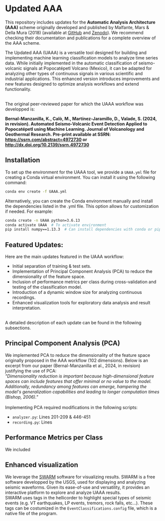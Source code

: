 # Updated AAA 

This repository includes updates for the **Automatic Analysis Architecture (AAA)** scheme originally developed and published by Malfante, Mars & Della Mura (2018) (available at [GitHub](https://github.com/malfante/AAA) and [Zenodo](https://zenodo.org/records/1216028)). We recommend checking their documentation and publications for a complete overview of the AAA scheme.

The Updated AAA (UAAA) is a versatile tool designed for building and implementing machine learning classification models to analyze time series data. While initially implemented in the automatic classification of seismo-volcanic signals at Popocatépetl Volcano (Mexico), it can be adapted for analyzing other types of continuous signals in various scientific and industrial applications. This enhanced version introduces improvements and new features designed to optimize analysis workflows and extend functionality.

<br>
The original peer-reviewed paper for which the UAAA workflow was developped is:

**Bernal-Manzanilla, K., Calò, M., Martínez-Jaramillo, D., Valade, S. (2024, in revision). Automated Seismo-Volcanic Event Detection Applied to Popocatépetl using Machine Learning. Journal of Volcanology and Geothermal Research. Pre-print available at SSRN: https://ssrn.com/abstract=4972730 or http://dx.doi.org/10.2139/ssrn.4972730**

## Installation  

To set up the environment for the UAAA tool, we provide a `UAAA.yml` file for creating a Conda virtual environment. You can install it using the following command:  

```bash
conda env create -f UAAA.yml
```

Alternatively, you can create the Conda environment manually and install the dependencies listed in the .yml file. This option allows for customization if needed.
For example:
```bash
conda create -n UAAA python=3.6.13
conda activate UAAA  # To activate environment
pip install numpy==1.13.3  # Can install dependencies with conda or pip
```
## Featured Updates:  
Here are the main updates featured in the UAAA workflow:
- Initial separation of training & test sets.
- Implementation of Principal Component Analysis (PCA) to reduce the dimensionality of the feature space.  
- Inclusion of performance metrics per class during cross-validation and testing of the classification model.  
- Introduction of a dynamic window size for analyzing continuous recordings.  
- Enhanced visualization tools for exploratory data analysis and result interpretation.
<br>
A detailed description of each update can be found in the following subsections.

## Principal Component Analysis (PCA)
We implemented PCA to reduce the dimensionality of the feature space originally proposed in the AAA workflow (102 dimensions). Below is an excerpt from our paper (Bernal-Manzanilla et al., 2024, in revision) justifying the use of PCA:
<br>
*"Dimensionality reduction is important because high-dimensional feature spaces can include features that offer minimal or no value to the model. Additionally, redundancy among features can emerge, hampering the model's generalization capabilities and leading to longer computation times (Bishop, 2006)."*
<br>
<br>
Implementing PCA required modifications in the following scripts:
- `analyzer.py`: Lines 201-209 & 446-451
- `recording.py`: Lines 

## Performance Metrics per Class
We included 


## Enhanced visualization
We leverage the [SWARM](https://volcanoes.usgs.gov/software/swarm/index.shtml) software for visualizing results. SWARM is a free software developped by the USGS, used for displaying and analyzing seismic waveforms. Given its ease-of-use and versatility, it provides an interactive platform to explore and analyze UAAA results.
<br>
SWARM uses tags in the hellicorder to highlight special types of seismic events (e.g. VT earthquakes, LP events, tremors, rock falls, etc...). These tags can be costumized in the `EventClassifications.config` file, which is a native file of the program.  
